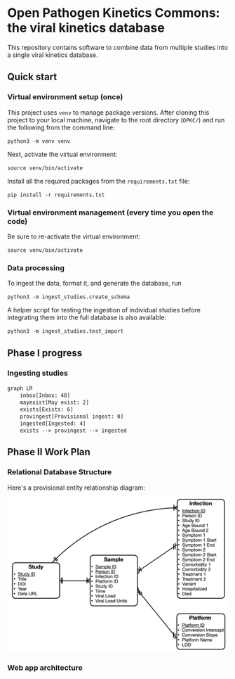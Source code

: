 # Open Pathogen Kinetics Commons: the viral kinetics database

This repository contains software to combine data from multiple studies into a single viral kinetics database. 

## Quick start

### Virtual environment setup (once)
This project uses `venv` to manage package versions. After cloning this project to your local machine, navigate to the root directory (`OPKC/`) and run the following from the command line: 

```
python3 -m venv venv
```

Next, activate the virtual environment: 

```
source venv/bin/activate
```

Install all the required packages from the `requirements.txt` file: 

```
pip install -r requirements.txt
```

### Virtual environment management (every time you open the code) 

Be sure to re-activate the virtual environment: 
```
source venv/bin/activate
```

### Data processing 

To ingest the data, format it, and generate the database, run 

```
python3 -m ingest_studies.create_schema
```

A helper script for testing the ingestion of individual studies before integrating them into the full database is also available: 

```
python3 -m ingest_studies.test_import
```

## Phase I progress

### Ingesting studies 

```mermaid
graph LR
	inbox[Inbox: 48]
	mayexist[May exist: 2]
	exists[Exists: 6]
	provingest[Provisional ingest: 0]
	ingested[Ingested: 4]
	exists --> provingest --> ingested
```


## Phase II Work Plan

### Relational Database Structure 

Here's a provisional entity relationship diagram: 

![An entity relationship diagram for the OpenPKCommons](figures/ERD.png)

### Web app architecture 

